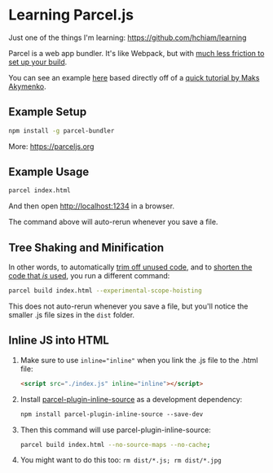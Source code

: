 # Learning Parcel.js

Just one of the things I'm learning: <https://github.com/hchiam/learning>

Parcel is a web app bundler. It's like Webpack, but with [much less friction to set up your build](https://www.youtube.com/watch?v=b-6BeS-22yw).

You can see an example [here](https://github.com/hchiam/simple-site-with-parcel) based directly off of a [quick tutorial by Maks Akymenko](https://css-tricks.com/why-parcel-has-become-my-go-to-bundler-for-development/).

## Example Setup

```bash
npm install -g parcel-bundler
```

More: <https://parceljs.org>

## Example Usage

```bash
parcel index.html
```

And then open <http://localhost:1234> in a browser.

The command above will auto-rerun whenever you save a file.

## Tree Shaking and Minification

In other words, to automatically [trim off unused code](https://en.wikipedia.org/wiki/Tree_shaking), and to [shorten the code that *is* used](https://en.wikipedia.org/wiki/Minification_(programming)), you run a different command:

```bash
parcel build index.html --experimental-scope-hoisting
```

This does not auto-rerun whenever you save a file, but you'll notice the smaller .js file sizes in the `dist` folder.

## Inline JS into HTML

1) Make sure to use `inline="inline"` when you link the .js file to the .html file:

    ```html
    <script src="./index.js" inline="inline"></script>
    ```

2) Install [parcel-plugin-inline-source](https://www.npmjs.com/package/parcel-plugin-inline-source) as a development dependency:

    ```bash
    npm install parcel-plugin-inline-source --save-dev
    ```

3) Then this command will use parcel-plugin-inline-source:

    ```bash
    parcel build index.html --no-source-maps --no-cache;
    ```

4) You might want to do this too: `rm dist/*.js; rm dist/*.jpg`
